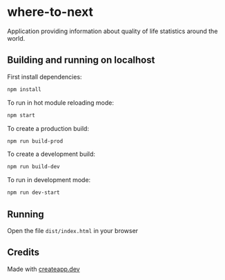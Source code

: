 # where-to-next

Application providing information about quality of life statistics around the world.

## Building and running on localhost

First install dependencies:

```sh
npm install
```

To run in hot module reloading mode:

```sh
npm start
```

To create a production build:

```sh
npm run build-prod
```

To create a development build:

```sh
npm run build-dev
```

To run in development mode:

```sh
npm run dev-start
```
## Running

Open the file `dist/index.html` in your browser

## Credits

Made with [createapp.dev](https://createapp.dev/)
